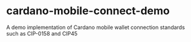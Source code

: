 # cardano-mobile-connect-demo
A demo implementation of Cardano mobile wallet connection standards such as CIP-0158 and CIP45
